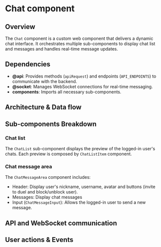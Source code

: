 # Chat component

## Overview

The `Chat` component is a custom web component that delivers a dynamic chat interface. It orchestrates multiple sub-components to display chat list and messages and handles real-time message updates.

## Dependencies

- **@api**: Provides methods (`apiRequest`) and endpoints (`API_ENDPOINTS`) to communicate with the backend.
- **@socket**: Manages WebSocket connections for real-time messaging.
- **components**: Imports all necessary sub-components.

## Architecture & Data flow

## Sub-components Breakdown

### Chat list

The `ChatList` sub-component displays the preview of the logged-in user's chats. Each preview is composed by `ChatListItem` component.

### Chat message area

The `ChatMessageArea` component includes:
- Header: Display user's nickname, username, avatar and buttons (invite to duel and block/unblock user).
- Messages: Display chat messages
- Input (`ChatMessageInput`): Allows the logged-in user to send a new message.

## API and WebSocket communication

## User actions & Events

